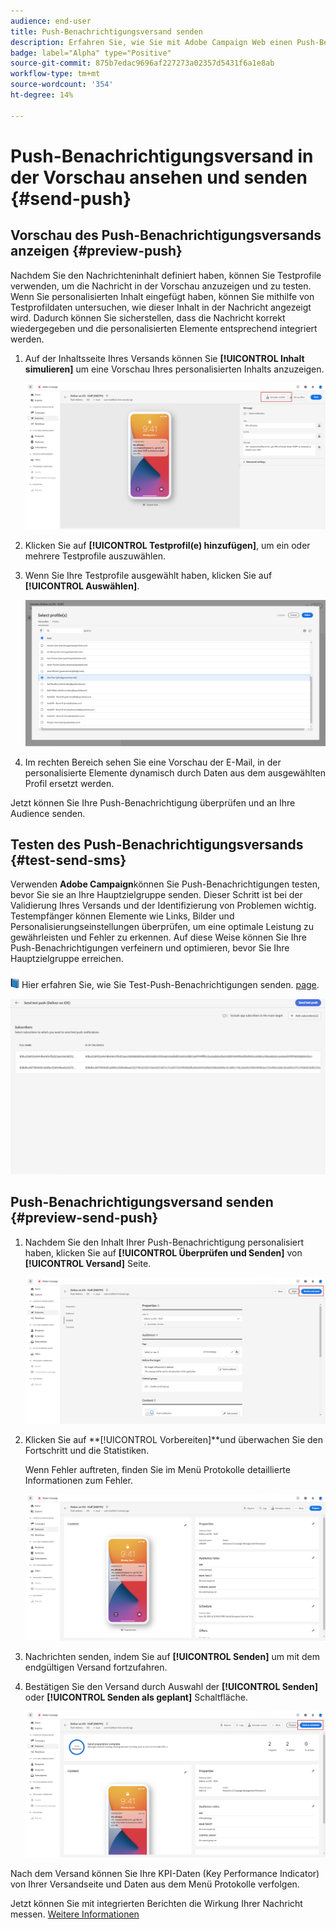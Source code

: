 ```yaml
---
audience: end-user
title: Push-Benachrichtigungsversand senden
description: Erfahren Sie, wie Sie mit Adobe Campaign Web einen Push-Benachrichtigungsversand senden.
badge: label="Alpha" type="Positive"
source-git-commit: 875b7edac9696af227273a02357d5431f6a1e8ab
workflow-type: tm+mt
source-wordcount: '354'
ht-degree: 14%

---
```


# Push-Benachrichtigungsversand in der Vorschau ansehen und senden {#send-push}

## Vorschau des Push-Benachrichtigungsversands anzeigen {#preview-push}

Nachdem Sie den Nachrichteninhalt definiert haben, können Sie Testprofile verwenden, um die Nachricht in der Vorschau anzuzeigen und zu testen. Wenn Sie personalisierten Inhalt eingefügt haben, können Sie mithilfe von Testprofildaten untersuchen, wie dieser Inhalt in der Nachricht angezeigt wird. Dadurch können Sie sicherstellen, dass die Nachricht korrekt wiedergegeben und die personalisierten Elemente entsprechend integriert werden.

1. Auf der Inhaltsseite Ihres Versands können Sie **[!UICONTROL Inhalt simulieren]** um eine Vorschau Ihres personalisierten Inhalts anzuzeigen.

   ![](assets/push_send_1.png)

1. Klicken Sie auf **[!UICONTROL Testprofil(e) hinzufügen]**, um ein oder mehrere Testprofile auszuwählen.

1. Wenn Sie Ihre Testprofile ausgewählt haben, klicken Sie auf **[!UICONTROL Auswählen]**.

   ![](assets/push_send_5.png)

1. Im rechten Bereich sehen Sie eine Vorschau der E-Mail, in der personalisierte Elemente dynamisch durch Daten aus dem ausgewählten Profil ersetzt werden.

Jetzt können Sie Ihre Push-Benachrichtigung überprüfen und an Ihre Audience senden.

## Testen des Push-Benachrichtigungsversands {#test-send-sms}

Verwenden **Adobe Campaign**können Sie Push-Benachrichtigungen testen, bevor Sie sie an Ihre Hauptzielgruppe senden. Dieser Schritt ist bei der Validierung Ihres Versands und der Identifizierung von Problemen wichtig.
Testempfänger können Elemente wie Links, Bilder und Personalisierungseinstellungen überprüfen, um eine optimale Leistung zu gewährleisten und Fehler zu erkennen. Auf diese Weise können Sie Ihre Push-Benachrichtigungen verfeinern und optimieren, bevor Sie Ihre Hauptzielgruppe erreichen.

![](../assets/do-not-localize/book.png) Hier erfahren Sie, wie Sie Test-Push-Benachrichtigungen senden. [page](../preview-test/proofs.md).

![](assets/push_send_6.png)

## Push-Benachrichtigungsversand senden {#preview-send-push}

1. Nachdem Sie den Inhalt Ihrer Push-Benachrichtigung personalisiert haben, klicken Sie auf **[!UICONTROL Überprüfen und Senden]** von **[!UICONTROL Versand]** Seite.

   ![](assets/push_send_2.png)

1. Klicken Sie auf **[!UICONTROL Vorbereiten]**und überwachen Sie den Fortschritt und die Statistiken.

   Wenn Fehler auftreten, finden Sie im Menü Protokolle detaillierte Informationen zum Fehler.

   ![](assets/push_send_3.png)

1. Nachrichten senden, indem Sie auf **[!UICONTROL Senden]** um mit dem endgültigen Versand fortzufahren.

1. Bestätigen Sie den Versand durch Auswahl der **[!UICONTROL Senden]** oder **[!UICONTROL Senden als geplant]** Schaltfläche.

   ![](assets/push_send_4.png)

Nach dem Versand können Sie Ihre KPI-Daten (Key Performance Indicator) von Ihrer Versandseite und Daten aus dem Menü Protokolle verfolgen.

Jetzt können Sie mit integrierten Berichten die Wirkung Ihrer Nachricht messen. [Weitere Informationen](../reporting/push-report.md)
